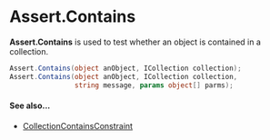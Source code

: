 # Assert.Contains


**Assert.Contains** is used to test whether an object is contained in a
collection.

```csharp
Assert.Contains(object anObject, ICollection collection);
Assert.Contains(object anObject, ICollection collection,
                string message, params object[] parms);
```

#### See also...
 * [CollectionContainsConstraint](xref:collectioncontainsconstraint)
